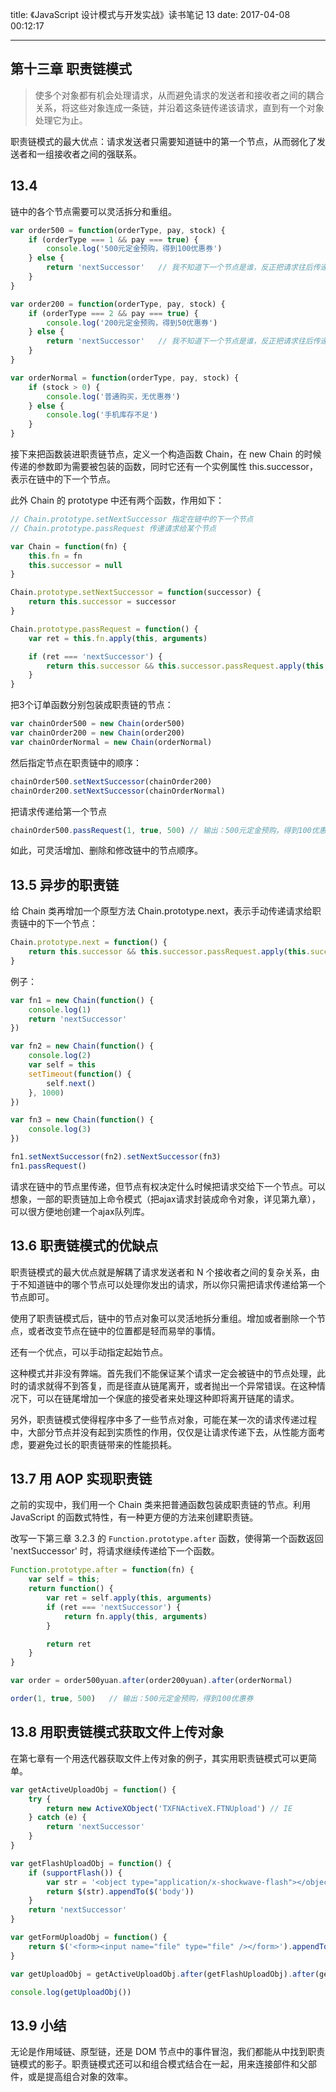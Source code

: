 title: 《JavaScript 设计模式与开发实战》读书笔记 13
date: 2017-04-08 00:12:17

---

## 第十三章 职责链模式

<!-- more -->

> 使多个对象都有机会处理请求，从而避免请求的发送者和接收者之间的耦合关系，将这些对象连成一条链，并沿着这条链传递该请求，直到有一个对象处理它为止。

职责链模式的最大优点：请求发送者只需要知道链中的第一个节点，从而弱化了发送者和一组接收者之间的强联系。

## 13.4

链中的各个节点需要可以灵活拆分和重组。

```javascript
var order500 = function(orderType, pay, stock) {
    if (orderType === 1 && pay === true) {
        console.log('500元定金预购，得到100优惠券')
    } else {
        return 'nextSuccessor'   // 我不知道下一个节点是谁，反正把请求往后传递
    }
}

var order200 = function(orderType, pay, stock) {
    if (orderType === 2 && pay === true) {
        console.log('200元定金预购，得到50优惠券')
    } else {
        return 'nextSuccessor'   // 我不知道下一个节点是谁，反正把请求往后传递
    }
}

var orderNormal = function(orderType, pay, stock) {
    if (stock > 0) {
        console.log('普通购买，无优惠券')
    } else {
        console.log('手机库存不足')
    }
}
```

接下来把函数装进职责链节点，定义一个构造函数 Chain，在 new Chain 的时候传递的参数即为需要被包装的函数，同时它还有一个实例属性 this.successor，表示在链中的下一个节点。

此外 Chain 的 prototype 中还有两个函数，作用如下：

```javascript
// Chain.prototype.setNextSuccessor 指定在链中的下一个节点
// Chain.prototype.passRequest 传递请求给某个节点

var Chain = function(fn) {
    this.fn = fn
    this.successor = null
}

Chain.prototype.setNextSuccessor = function(successor) {
    return this.successor = successor
}

Chain.prototype.passRequest = function() {
    var ret = this.fn.apply(this, arguments)

    if (ret === 'nextSuccessor') {
        return this.successor && this.successor.passRequest.apply(this.successor, arguments)
    }
}
```

把3个订单函数分别包装成职责链的节点：

```javascript
var chainOrder500 = new Chain(order500)
var chainOrder200 = new Chain(order200)
var chainOrderNormal = new Chain(orderNormal)
```

然后指定节点在职责链中的顺序：

```javascript
chainOrder500.setNextSuccessor(chainOrder200)
chainOrder200.setNextSuccessor(chainOrderNormal)
```

把请求传递给第一个节点

```javascript
chainOrder500.passRequest(1, true, 500) // 输出：500元定金预购，得到100优惠券
```

如此，可灵活增加、删除和修改链中的节点顺序。


## 13.5 异步的职责链

给 Chain 类再增加一个原型方法 Chain.prototype.next，表示手动传递请求给职责链中的下一个节点：

```javascript
Chain.prototype.next = function() {
    return this.successor && this.successor.passRequest.apply(this.successor, arguments)
}
```

例子：

```javascript
var fn1 = new Chain(function() {
    console.log(1)
    return 'nextSuccessor'
})

var fn2 = new Chain(function() {
    console.log(2)
    var self = this
    setTimeout(function() {
        self.next()
    }, 1000)
})

var fn3 = new Chain(function() {
    console.log(3)
})

fn1.setNextSuccessor(fn2).setNextSuccessor(fn3)
fn1.passRequest()
```

请求在链中的节点里传递，但节点有权决定什么时候把请求交给下一个节点。可以想象，一部的职责链加上命令模式（把ajax请求封装成命令对象，详见第九章），可以很方便地创建一个ajax队列库。

## 13.6 职责链模式的优缺点

职责链模式的最大优点就是解耦了请求发送者和 N 个接收者之间的复杂关系，由于不知道链中的哪个节点可以处理你发出的请求，所以你只需把请求传递给第一个节点即可。

使用了职责链模式后，链中的节点对象可以灵活地拆分重组。增加或者删除一个节点，或者改变节点在链中的位置都是轻而易举的事情。

还有一个优点，可以手动指定起始节点。

这种模式并非没有弊端。首先我们不能保证某个请求一定会被链中的节点处理，此时的请求就得不到答复，而是径直从链尾离开，或者抛出一个异常错误。在这种情况下，可以在链尾增加一个保底的接受者来处理这种即将离开链尾的请求。

另外，职责链模式使得程序中多了一些节点对象，可能在某一次的请求传递过程中，大部分节点并没有起到实质性的作用，仅仅是让请求传递下去，从性能方面考虑，要避免过长的职责链带来的性能损耗。

## 13.7 用 AOP 实现职责链

之前的实现中，我们用一个 Chain 类来把普通函数包装成职责链的节点。利用 JavaScript 的函数式特性，有一种更方便的方法来创建职责链。

改写一下第三章 3.2.3 的 `Function.prototype.after` 函数，使得第一个函数返回 'nextSuccessor' 时，将请求继续传递给下一个函数。

```javascript
Function.prototype.after = function(fn) {
    var self = this;
    return function() {
        var ret = self.apply(this, arguments)
        if (ret === 'nextSuccessor') {
            return fn.apply(this, arguments)
        }

        return ret
    }
}

var order = order500yuan.after(order200yuan).after(orderNormal)

order(1, true, 500)   // 输出：500元定金预购，得到100优惠券
```

## 13.8 用职责链模式获取文件上传对象

在第七章有一个用迭代器获取文件上传对象的例子，其实用职责链模式可以更简单。

```javascript
var getActiveUploadObj = function() {
    try {
        return new ActiveXObject('TXFNActiveX.FTNUpload') // IE
    } catch (e) {
        return 'nextSuccessor'
    }
}

var getFlashUploadObj = function() {
    if (supportFlash()) {
        var str = '<object type="application/x-shockwave-flash"></object>'
        return $(str).appendTo($('body'))
    }
    return 'nextSuccessor'
}

var getFormUploadObj = function() {
    return $('<form><input name="file" type="file" /></form>').appendTo($('body'))
}

var getUploadObj = getActiveUploadObj.after(getFlashUploadObj).after(getFormUploadObj)

console.log(getUploadObj())
```

## 13.9 小结

无论是作用域链、原型链，还是 DOM 节点中的事件冒泡，我们都能从中找到职责链模式的影子。职责链模式还可以和组合模式结合在一起，用来连接部件和父部件，或是提高组合对象的效率。